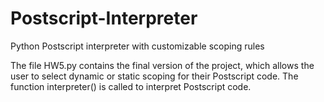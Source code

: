 # Postscript-Interpreter
Python Postscript interpreter with customizable scoping rules

The file HW5.py contains the final version of the project, which allows the user to select dynamic or static scoping for their Postscript code. The function interpreter() is called to interpret Postscript code.

